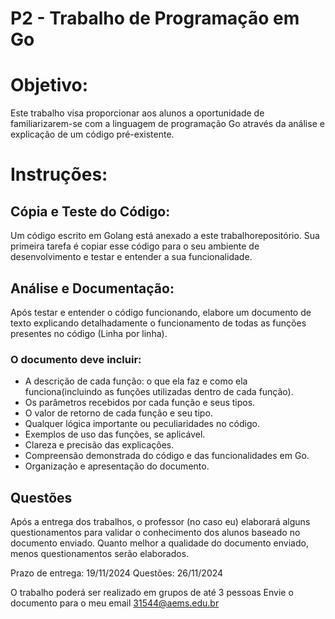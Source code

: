 # P2 - Trabalho de Programação em Go

# Objetivo: 
Este trabalho visa proporcionar aos alunos a oportunidade de familiarizarem-se com a linguagem de programação Go através da análise e explicação de um código pré-existente.

# Instruções:

## Cópia e Teste do Código:

Um código escrito em Golang está anexado a este trabalhorepositório. Sua primeira tarefa é copiar esse código para o seu ambiente de desenvolvimento e testar e entender a sua funcionalidade. 

## Análise e Documentação:

Após testar e entender o código funcionando, elabore um documento de texto explicando detalhadamente o funcionamento de todas as funções presentes no código (Linha por linha).

### O documento deve incluir:

- A descrição de cada função: o que ela faz e como ela funciona(incluindo as funções utilizadas dentro de cada função).
- Os parâmetros recebidos por cada função e seus tipos.
- O valor de retorno de cada função e seu tipo.
- Qualquer lógica importante ou peculiaridades no código.
- Exemplos de uso das funções, se aplicável.
- Clareza e precisão das explicações.
- Compreensão demonstrada do código e das funcionalidades em Go.
- Organização e apresentação do documento.

## Questões
Após a entrega dos trabalhos, o professor (no caso eu) elaborará alguns questionamentos para validar o conhecimento dos alunos baseado no documento enviado. 
Quanto melhor a qualidade do documento enviado, menos questionamentos serão elaborados. 

Prazo de entrega: 19/11/2024
Questões: 26/11/2024

O trabalho poderá ser realizado em grupos de até 3 pessoas
Envie o documento para o meu email 31544@aems.edu.br
